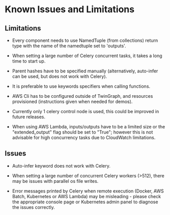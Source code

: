 # Known Issues and Limitations


## Limitations

- Every component needs to use NamedTuple (from collections) return type with the name of the namedtuple set to 'outputs'.

- When setting a large number of Celery concurrent tasks, it takes a long time to start up.

- Parent hashes have to be specified manually (alternatively, auto-infer can be used, but does not work with Celery).

- It is preferable to use keywords specifiers when calling functions.

- AWS Cli has to be configured outside of TwinGraph, and resources provisioned (instructions given when needed for demos).

- Currently only 1 celery control node is used, this could be improved in future releases.

- When using AWS Lambda, inputs/outputs have to be a limited size or the "extended_output" flag should be set to "True"; however this is not advisable for high concurrency tasks due to CloudWatch limitations.

## Issues

- Auto-infer keyword does not work with Celery.

- When setting a large number of concurrent Celery workers (>512), there may be issues with parallel os file writes. 

- Error messages printed by Celery when remote execution (Docker, AWS Batch, Kubernetes or AWS Lambda) may be misleading - please check the appropriate console page or Kubernetes admin panel to diagnose the issues correctly.
